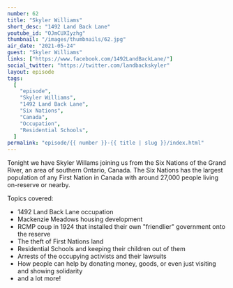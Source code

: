 ```yaml
---
number: 62
title: "Skyler Williams"
short_desc: "1492 Land Back Lane"
youtube_id: "OJmCUXIyzhg"
thumbnail: "/images/thumbnails/62.jpg"
air_date: "2021-05-24"
guest: "Skyler Williams"
links: ["https://www.facebook.com/1492LandBackLane/"]
social_twitter: "https://twitter.com/landbackskyler"
layout: episode
tags:
  [
    "episode",
    "Skyler Williams",
    "1492 Land Back Lane",
    "Six Nations",
    "Canada",
    "Occupation",
    "Residential Schools",
  ]
permalink: "episode/{{ number }}-{{ title | slug }}/index.html"
---
```


Tonight we have Skyler Willams joining us from the Six Nations of the Grand River, an area of southern Ontario, Canada. The Six Nations has the largest population of any First Nation in Canada with around 27,000 people living on-reserve or nearby.

Topics covered:

- 1492 Land Back Lane occupation
- Mackenzie Meadows housing development
- RCMP coup in 1924 that installed their own "friendlier" government onto the reserve
- The theft of First Nations land
- Residential Schools and keeping their children out of them
- Arrests of the occupying activists and their lawsuits
- How people can help by donating money, goods, or even just visiting and showing solidarity
- and a lot more!
